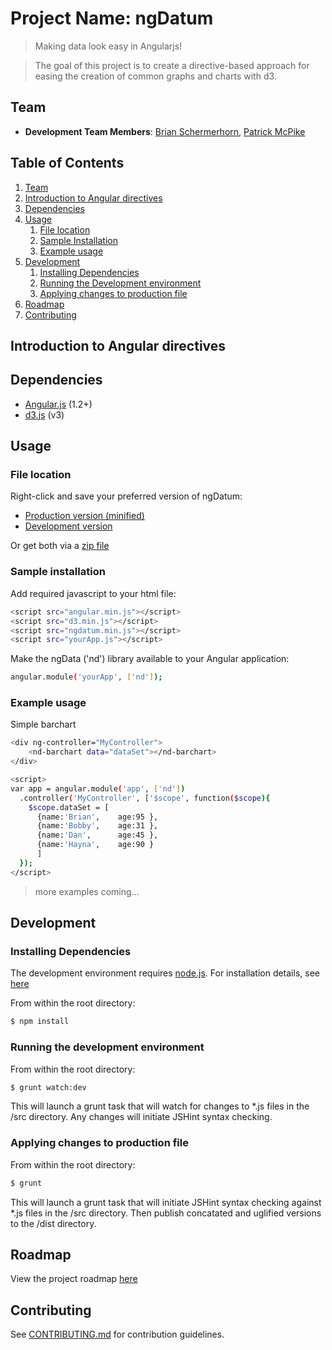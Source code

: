 
# Project Name: ngDatum

>  Making data look easy in Angularjs!

>  The goal of this project is to create a directive-based approach for easing the creation of common graphs and charts with d3.


##  Team

  - __Development Team Members__: 
[Brian Schermerhorn](https://github.com/elderbas), [Patrick McPike](https://github.com/mcpike)

## Table of Contents

1. [Team](#team)
1. [Introduction to Angular directives](#introduction-to-angular-directives)
1. [Dependencies](#dependencies)
1. [Usage](#Usage)
    1. [File location](#file-location)
    1. [Sample Installation](#sample-installation)
    1. [Example usage](#example-usage)
1. [Development](#development)
    1. [Installing Dependencies](#installing-dependencies)
    1. [Running the Development environment](#running-the-development-environment)
    1. [Applying changes to production file](#applying-changes-to-production-file)
1. [Roadmap](#roadmap)
1. [Contributing](#contributing)

## Introduction to Angular directives


## Dependencies

- [Angular.js](https://angularjs.org/) (1.2+)
- [d3.js](http://d3js.org/) (v3)

## Usage

### File location

Right-click and save your preferred version of ngDatum:

- [Production version (minified)](https://github.com/ngDatum/ngDatum/blob/master/dist/ngdatum.min.js)
- [Development version](https://github.com/ngDatum/ngDatum/blob/master/dist/ngdatum.js)

Or get both via a [zip file](https://github.com/ngDatum/ngDatum/blob/master/dist/ngdatum.zip)

### Sample installation

Add required javascript to your html file:
```sh
<script src="angular.min.js"></script>
<script src="d3.min.js"></script>
<script src="ngdatum.min.js"></script>
<script src="yourApp.js"></script>
```

Make the ngData ('nd') library available to your Angular application:
```sh
angular.module('yourApp', ['nd']);
```

### Example usage

Simple barchart
```sh
<div ng-controller="MyController">
    <nd-barchart data="dataSet"></nd-barchart>
</div>

<script>
var app = angular.module('app', ['nd'])
  .controller('MyController', ['$scope', function($scope){
    $scope.dataSet = [
      {name:'Brian',    age:95 },
      {name:'Bobby',    age:31 },
      {name:'Dan',      age:45 },
      {name:'Hayna',    age:90 }
      ]
  });
</script>
```

> more examples coming...


## Development

### Installing Dependencies

The development environment requires [node.js](http://nodejs.org/).  For installation details, see [here](http://nodejs.org/download/)

From within the root directory:

```sh
$ npm install
```

### Running the development environment

From within the root directory:

```sh
$ grunt watch:dev
```

This will launch a grunt task that will watch for changes to *.js files in the /src directory.  Any changes will initiate JSHint syntax checking.

### Applying changes to production file

From within the root directory:

```sh
$ grunt
```

This will launch a grunt task that will initiate JSHint syntax checking against *.js files in the /src directory.  Then publish concatated and uglified versions to the /dist directory.  


## Roadmap

View the project roadmap [here](https://github.com/ngDatum/ngDatum/issues)


## Contributing

See [CONTRIBUTING.md](CONTRIBUTING.md) for contribution guidelines.
